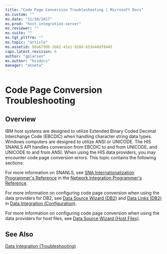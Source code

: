 ```yaml
---
title: "Code Page Conversion Troubleshooting | Microsoft Docs"
ms.custom: ""
ms.date: "11/30/2017"
ms.prod: "host-integration-server"
ms.reviewer: ""
ms.suite: ""
ms.tgt_pltfrm: ""
ms.topic: "article"
ms.assetid: 9da679d9-1b62-41e1-928d-653e40df8445
caps.latest.revision: 6
author: "gplarsen"
ms.author: "hisdocs"
manager: "anneta"
---
```

# Code Page Conversion Troubleshooting

## Overview
IBM host systems are designed to utilize Extended Binary Coded Decimal Interchange Code (EBCDIC) when handling character string data types. Windows computers are designed to utilize ANSI or UNICODE. The HIS SNANLS API handles conversion from EBCDIC to and from UNICODE, and UNICODE to and from ANSI. When using the HIS data providers, you may encounter code page conversion errors. This topic contains the following sections:  
  
 For more information on SNANLS, see [SNA Internationalization Programmer's Reference](./sna-internationalization-programmer-s-reference2.md) in the [Network Integration Programmer's Reference](./network-integration-programmer-s-reference2.md).  
  
 For more information on configuring code page conversion when using the data providers for DB2, see [Data Source Wizard (DB2)](./data-source-wizard-db2-2.md) and [Data Links (DB2)](./data-links-db2-2.md) in [Data Integration (Configuration)](./data-integration-configuration-2.md).  
  
 For more information on configuring code page conversion when using the data providers for host files, see [Data Source Wizard (Host Files)](./data-source-wizard-host-files-2.md).  
  

## See Also  
 [Data Integration (Troubleshooting)](../core/data-integration-troubleshooting-2.md)